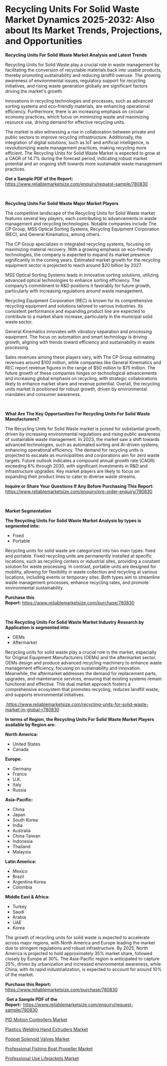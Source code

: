 <p><h1>Recycling Units For Solid Waste Market Dynamics 2025-2032: Also about Its Market Trends, Projections, and Opportunities</h1></p><p><strong>Recycling Units For Solid Waste Market Analysis and Latest Trends</strong></p>
<p><p>Recycling Units for Solid Waste play a crucial role in waste management by facilitating the conversion of recyclable materials back into usable products, thereby promoting sustainability and reducing landfill overuse. The growing awareness of environmental issues, regulatory support for recycling initiatives, and rising waste generation globally are significant factors driving the market's growth. </p><p>Innovations in recycling technologies and processes, such as advanced sorting systems and eco-friendly materials, are enhancing operational efficiency. Furthermore, there is an increasing emphasis on circular economy practices, which focus on minimizing waste and maximizing resource use, driving demand for effective recycling units.</p><p>The market is also witnessing a rise in collaboration between private and public sectors to improve recycling infrastructure. Additionally, the integration of digital solutions, such as IoT and artificial intelligence, is revolutionizing waste management practices, making recycling more efficient. The Recycling Units for Solid Waste Market is expected to grow at a CAGR of 14.7% during the forecast period, indicating robust market potential and an ongoing shift towards more sustainable waste management practices.</p></p>
<p><strong>Get a Sample PDF of the Report:&nbsp;</strong> <a href="https://www.reliablemarketsize.com/enquiry/request-sample/780830?utm_campaign=1131&utm_medium=2&utm_source=Github&utm_content=ia&utm_term=26032025&utm_id=recycling-units-for-solid-waste">https://www.reliablemarketsize.com/enquiry/request-sample/780830</a></p>
<p>&nbsp;</p>
<p><strong>Recycling Units For Solid Waste Major Market Players</strong></p>
<p><p>The competitive landscape of the Recycling Units for Solid Waste market features several key players, each contributing to advancements in waste management and recycling technologies. Notable companies include The CP Group, MSS Optical Sorting Systems, Recycling Equipment Corporation (REC), and General Kinematics, among others.</p><p>The CP Group specializes in integrated recycling systems, focusing on maximizing material recovery. With a growing emphasis on eco-friendly technologies, the company is expected to expand its market presence significantly in the coming years. Estimated market growth for the recycling equipment sector is projected to reach around $20 billion by 2027.</p><p>MSS Optical Sorting Systems leads in innovative sorting solutions, utilizing advanced optical technologies to enhance sorting efficiency. The company’s commitment to R&D positions it favorably for future growth, particularly with increasing regulations around waste management.</p><p>Recycling Equipment Corporation (REC) is known for its comprehensive recycling equipment and solutions tailored to various industries. Its consistent performance and expanding product line are expected to contribute to a market share increase, particularly in the municipal solid waste sector.</p><p>General Kinematics innovates with vibratory separation and processing equipment. The focus on automation and smart technology is driving growth, aligning with trends toward efficiency and sustainability in waste processing.</p><p>Sales revenues among these players vary, with The CP Group estimating revenues around $100 million, while companies like General Kinematics and REC report revenue figures in the range of $50 million to $75 million. The future growth of these companies hinges on technological advancements and increasing global emphasis on recycling, with strategic collaborations likely to enhance market share and revenue potential. Overall, the recycling units market is positioned for robust growth, driven by environmental mandates and consumer awareness.</p></p>
<p>&nbsp;</p>
<p><strong>What Are The Key Opportunities For Recycling Units For Solid Waste Manufacturers?</strong></p>
<p><p>The Recycling Units for Solid Waste market is poised for substantial growth, driven by increasing environmental regulations and rising public awareness of sustainable waste management. In 2023, the market saw a shift towards advanced technologies, such as automated sorting and AI-driven systems, enhancing operational efficiency. The demand for recycling units is projected to escalate as municipalities and corporations aim for zero waste targets. Future outlook indicates a compound annual growth rate (CAGR) exceeding 6% through 2030, with significant investments in R&D and infrastructure upgrades. Key market players are likely to focus on expanding their product lines to cater to diverse waste streams.</p></p>
<p><strong>Inquire or Share Your Questions If Any Before Purchasing This Report:</strong> <a href="https://www.reliablemarketsize.com/enquiry/pre-order-enquiry/780830?utm_campaign=1131&utm_medium=2&utm_source=Github&utm_content=ia&utm_term=26032025&utm_id=recycling-units-for-solid-waste">https://www.reliablemarketsize.com/enquiry/pre-order-enquiry/780830</a></p>
<p>&nbsp;</p>
<p><strong>Market Segmentation</strong></p>
<p><strong>The Recycling Units For Solid Waste Market Analysis by types is segmented into:</strong></p>
<p><ul><li>Fixed</li><li>Portable</li></ul></p>
<p><p>Recycling units for solid waste are categorized into two main types: fixed and portable. Fixed recycling units are permanently installed at specific locations, such as recycling centers or industrial sites, providing a constant solution for waste processing. In contrast, portable units are designed for mobility, allowing for flexibility in waste collection and recycling at various locations, including events or temporary sites. Both types aim to streamline waste management processes, enhance recycling rates, and promote environmental sustainability.</p></p>
<p><strong>Purchase this Report:&nbsp;</strong><a href="https://www.reliablemarketsize.com/purchase/780830?utm_campaign=1131&utm_medium=2&utm_source=Github&utm_content=ia&utm_term=26032025&utm_id=recycling-units-for-solid-waste">https://www.reliablemarketsize.com/purchase/780830</a></p>
<p>&nbsp;</p>
<p><strong>The Recycling Units For Solid Waste Market Industry Research by Application is segmented into:</strong></p>
<p><ul><li>OEMs</li><li>Aftermarket</li></ul></p>
<p><p>Recycling units for solid waste play a crucial role in the market, especially for Original Equipment Manufacturers (OEMs) and the aftermarket sector. OEMs design and produce advanced recycling machinery to enhance waste management efficiency, focusing on sustainability and innovation. Meanwhile, the aftermarket addresses the demand for replacement parts, upgrades, and maintenance services, ensuring that existing systems remain functional and effective. This dual market approach fosters a comprehensive ecosystem that promotes recycling, reduces landfill waste, and supports environmental initiatives.</p></p>
<p><a href="https://www.reliablemarketsize.com/recycling-units-for-solid-waste-market-in-global-r780830?utm_campaign=1131&utm_medium=2&utm_source=Github&utm_content=ia&utm_term=26032025&utm_id=recycling-units-for-solid-waste">&nbsp;https://www.reliablemarketsize.com/recycling-units-for-solid-waste-market-in-global-r780830</a></p>
<p><strong>In terms of Region, the Recycling Units For Solid Waste Market Players available by Region are:</strong></p>
<p>
    <p> <strong> North America: </strong>
        <ul>
            <li>United States</li>
            <li>Canada</li>
        </ul>
        </p> 
    <p> <strong> Europe: </strong>
        <ul>
            <li>Germany</li>
            <li>France</li>
            <li>U.K.</li>
            <li>Italy</li>
            <li>Russia</li>
        </ul>
        </p> 
    <p> <strong> Asia-Pacific: </strong>
        <ul>
            <li>China</li>
            <li>Japan</li>
            <li>South Korea</li>
            <li>India</li>
            <li>Australia</li>
            <li>China Taiwan</li>
            <li>Indonesia</li>
            <li>Thailand</li>
            <li>Malaysia</li>
        </ul>
        </p> 
    <p> <strong> Latin America: </strong>
        <ul>
            <li>Mexico</li>
            <li>Brazil</li>
            <li>Argentina Korea</li>
            <li>Colombia</li>
        </ul>
        </p> 
    <p> <strong> Middle East & Africa: </strong>
        <ul>
            <li>Turkey</li>
            <li>Saudi</li>
            <li>Arabia</li>
            <li>UAE</li>
            <li>Korea</li>
        </ul>
    </p>
    </p>
<p><p>The growth of recycling units for solid waste is expected to accelerate across major regions, with North America and Europe leading the market due to stringent regulations and robust infrastructure. By 2025, North America is projected to hold approximately 35% market share, followed closely by Europe at 30%. The Asia-Pacific region is anticipated to capture 25%, driven by urbanization and increased environmental awareness, while China, with its rapid industrialization, is expected to account for around 10% of the market.</p></p>
<p><strong>Purchase this Report: </strong><a href="https://www.reliablemarketsize.com/purchase/780830?utm_campaign=1131&utm_medium=2&utm_source=Github&utm_content=ia&utm_term=26032025&utm_id=recycling-units-for-solid-waste">https://www.reliablemarketsize.com/purchase/780830</a></p>
<p>&nbsp;<strong>Get a Sample PDF of the Report:&nbsp;&nbsp;</strong><a href="https://www.reliablemarketsize.com/enquiry/request-sample/780830?utm_campaign=1131&utm_medium=2&utm_source=Github&utm_content=ia&utm_term=26032025&utm_id=recycling-units-for-solid-waste">https://www.reliablemarketsize.com/enquiry/request-sample/780830</a></p>
<p><strong></strong></p>
<p><p><a href="https://github.com/papnider/Market-Research-Report-List-1/blob/main/pid-motion-controllers-market.md?utm_campaign=1131&utm_medium=2&utm_source=Github&utm_content=ia&utm_term=26032025&utm_id=recycling-units-for-solid-waste">PID Motion Controllers Market</a></p><p><a href="https://github.com/dagnewopus/Market-Research-Report-List-1/blob/main/plastics-welding-hand-extruders-market.md?utm_campaign=1131&utm_medium=2&utm_source=Github&utm_content=ia&utm_term=26032025&utm_id=recycling-units-for-solid-waste">Plastics Welding Hand Extruders Market</a></p><p><a href="https://github.com/suebabuhai/Market-Research-Report-List-1/blob/main/poppet-solenoid-valves-market.md?utm_campaign=1131&utm_medium=2&utm_source=Github&utm_content=ia&utm_term=26032025&utm_id=recycling-units-for-solid-waste">Poppet Solenoid Valves Market</a></p><p><a href="https://github.com/nyanikumchu/Market-Research-Report-List-1/blob/main/professional-fishing-boat-propeller-market.md?utm_campaign=1131&utm_medium=2&utm_source=Github&utm_content=ia&utm_term=26032025&utm_id=recycling-units-for-solid-waste">Professional Fishing Boat Propeller Market</a></p><p><a href="https://github.com/naanaafranxu/Market-Research-Report-List-1/blob/main/professional-use-lifejackets-market.md?utm_campaign=1131&utm_medium=2&utm_source=Github&utm_content=ia&utm_term=26032025&utm_id=recycling-units-for-solid-waste">Professional Use Lifejackets Market</a></p></p>